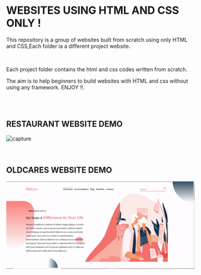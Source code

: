# WEBSITES USING HTML AND CSS ONLY !

<p>This repository is a group of websites built from scratch using only HTML and  CSS,Each folder ia a different project website. </p><br>

<p>Each project folder contains the html and css codes written from scratch.</p>

<p>The aim is to help beginners to build websites with HTML and css without using any framework. ENJOY !!.</p><br><br>



## RESTAURANT WEBSITE DEMO
![capture](https://github.com/memudualimatou/WEBSITES-HTML-CSS/blob/main/DEMOS/ezgif.com-gif-maker%20(5).gif)<br><br><br>


## OLDCARES WEBSITE DEMO

![capture](https://github.com/memudualimatou/WEBSITES-HTML-CSS/blob/main/DEMOS/ezgif.com-gif-maker%20(4).gif)

